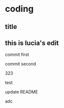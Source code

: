 # coding

## title

## this is lucia's edit

commit first

commit second

323

test

update README

adc

